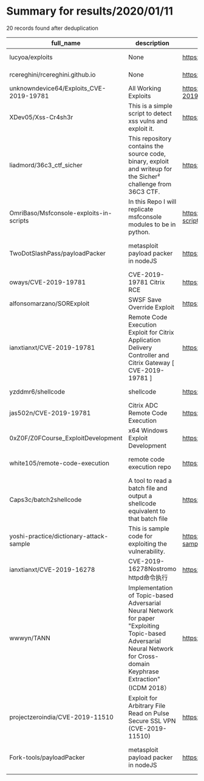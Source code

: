 
# Summary for results/2020/01/11
    
20 records found after deduplication

| full_name | description | html_url | matched_list | matched_count | pushed_at | size | stargazers_count | language | forks_count |
|-----------------------------------------|--------------------------------------------------------------------------------------------------------------------------------------------------------------------------|------------------------------------------------------------|-----------------------------------------------|-----------------|---------------------------|--------|--------------------|------------|---------------|
| lucyoa/exploits | None | https://github.com/lucyoa/exploits | ['exploit'] | 1 | 2020-01-11 16:36:16+00:00 | 10 | 7 | Python | 7 |
| rcereghini/rcereghini.github.io | None | https://github.com/rcereghini/rcereghini.github.io | ['rce'] | 1 | 2020-01-11 04:00:57+00:00 | 16227 | 0 | HTML | 0 |
| unknowndevice64/Exploits_CVE-2019-19781 | All Working Exploits | https://github.com/unknowndevice64/Exploits_CVE-2019-19781 | ['cve-2', 'exploit'] | 2 | 2020-01-11 22:09:34+00:00 | 7 | 3 | Shell | 2 |
| XDev05/Xss-Cr4sh3r | This is a simple script to detect xss vulns and exploit it. | https://github.com/XDev05/Xss-Cr4sh3r | ['exploit'] | 1 | 2020-01-11 20:39:01+00:00 | 217 | 1 | | 0 |
| liadmord/36c3_ctf_sicher | This repository contains the source code, binary, exploit and writeup for the Sicher² challenge from 36C3 CTF. | https://github.com/liadmord/36c3_ctf_sicher | ['exploit'] | 1 | 2020-01-11 21:30:53+00:00 | 126 | 0 | C++ | 0 |
| OmriBaso/Msfconsole-exploits-in-scripts | In this Repo I will replicate msfconsole modules to be in python. | https://github.com/OmriBaso/Msfconsole-exploits-in-scripts | ['exploit'] | 1 | 2020-01-11 15:19:24+00:00 | 6 | 0 | Python | 0 |
| TwoDotSlashPass/payloadPacker | metasploit payload packer in nodeJS | https://github.com/TwoDotSlashPass/payloadPacker | ['metasploit module OR metasploit payload'] | 1 | 2020-01-11 15:58:29+00:00 | 13872 | 1 | JavaScript | 0 |
| oways/CVE-2019-19781 | CVE-2019-19781 Citrix RCE | https://github.com/oways/CVE-2019-19781 | ['cve-2', 'rce'] | 2 | 2020-01-11 13:09:00+00:00 | 1 | 1 | Python | 0 |
| alfonsomarzano/SORExploit | SWSF Save Override Exploit | https://github.com/alfonsomarzano/SORExploit | ['exploit'] | 1 | 2020-01-11 08:09:12+00:00 | 0 | 0 | | 0 |
| ianxtianxt/CVE-2019-19781 | Remote Code Execution Exploit for Citrix Application Delivery Controller and Citrix Gateway [ CVE-2019-19781 ] | https://github.com/ianxtianxt/CVE-2019-19781 | ['cve-2', 'exploit', 'remote code execution'] | 3 | 2020-01-11 07:20:44+00:00 | 2 | 8 | Shell | 1 |
| yzddmr6/shellcode | shellcode | https://github.com/yzddmr6/shellcode | ['shellcode'] | 1 | 2020-01-11 06:40:52+00:00 | 3 | 0 | | 1 |
| jas502n/CVE-2019-19781 | Citrix ADC Remote Code Execution | https://github.com/jas502n/CVE-2019-19781 | ['cve-2', 'remote code execution'] | 2 | 2020-01-11 14:03:52+00:00 | 11730 | 79 | Python | 19 |
| 0xZ0F/Z0FCourse_ExploitDevelopment | x64 Windows Exploit Development | https://github.com/0xZ0F/Z0FCourse_ExploitDevelopment | ['exploit'] | 1 | 2020-01-11 13:53:43+00:00 | 37 | 95 | | 24 |
| white105/remote-code-execution | remote code execution repo | https://github.com/white105/remote-code-execution | ['remote code execution'] | 1 | 2020-01-11 17:36:06+00:00 | 7 | 2 | Go | 3 |
| Caps3c/batch2shellcode | A tool to read a batch file and output a shellcode equivalent to that batch file | https://github.com/Caps3c/batch2shellcode | ['shellcode'] | 1 | 2020-01-11 18:03:08+00:00 | 5 | 2 | Python | 1 |
| yoshi-practice/dictionary-attack-sample | This is sample code for exploiting the vulnerability. | https://github.com/yoshi-practice/dictionary-attack-sample | ['exploit'] | 1 | 2020-01-11 08:00:30+00:00 | 23 | 0 | JavaScript | 0 |
| ianxtianxt/CVE-2019-16278 | CVE-2019-16278Nostromo httpd命令执行 | https://github.com/ianxtianxt/CVE-2019-16278 | ['cve-2'] | 1 | 2020-01-11 07:25:38+00:00 | 2 | 3 | Python | 4 |
| wwwyn/TANN | Implementation of Topic-based Adversarial Neural Network for paper "Exploiting Topic-based Adversarial Neural Network for Cross-domain Keyphrase Extraction" (ICDM 2018） | https://github.com/wwwyn/TANN | ['exploit'] | 1 | 2020-01-11 13:35:47+00:00 | 24 | 4 | Python | 0 |
| projectzeroindia/CVE-2019-11510 | Exploit for Arbitrary File Read on Pulse Secure SSL VPN (CVE-2019-11510) | https://github.com/projectzeroindia/CVE-2019-11510 | ['cve-2', 'exploit'] | 2 | 2020-01-11 13:55:33+00:00 | 70 | 345 | Shell | 142 |
| Fork-tools/payloadPacker | metasploit payload packer in nodeJS | https://github.com/Fork-tools/payloadPacker | ['metasploit module OR metasploit payload'] | 1 | 2020-01-11 15:58:29+00:00 | 13872 | 0 | | 0 |
